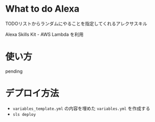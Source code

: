 # What to do Alexa

TODOリストからランダムにやることを指定してくれるアレクサスキル

Alexa Skills Kit - AWS Lambda を利用

# 使い方

pending

# デプロイ方法

- `variables_template.yml` の内容を埋めた `variables.yml` を作成する
- `sls deploy`

